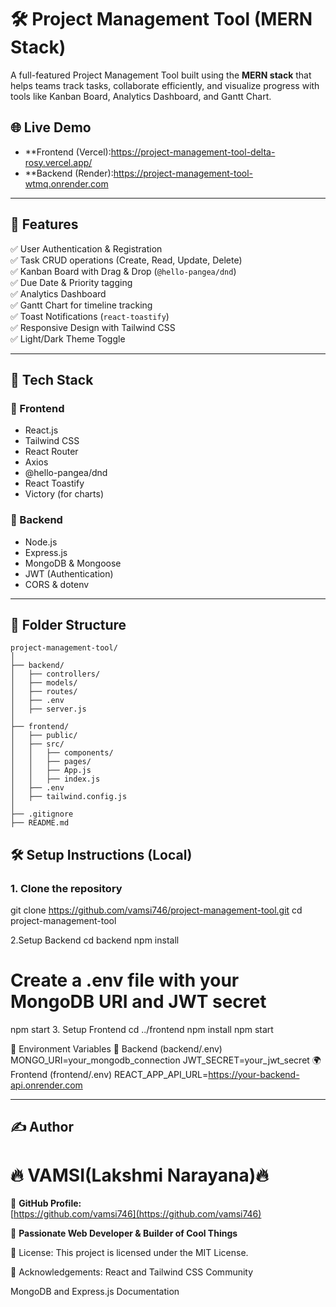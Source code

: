# 🛠️ Project Management Tool (MERN Stack)

A full-featured Project Management Tool built using the **MERN stack** that helps teams track tasks, collaborate efficiently, and visualize progress with tools like Kanban Board, Analytics Dashboard, and Gantt Chart.

## 🌐 Live Demo

- **Frontend (Vercel):https://project-management-tool-delta-rosy.vercel.app/ 
- **Backend (Render):https://project-management-tool-wtmq.onrender.com

---

## 🚀 Features

✅ User Authentication & Registration  
✅ Task CRUD operations (Create, Read, Update, Delete)  
✅ Kanban Board with Drag & Drop (`@hello-pangea/dnd`)  
✅ Due Date & Priority tagging  
✅ Analytics Dashboard  
✅ Gantt Chart for timeline tracking  
✅ Toast Notifications (`react-toastify`)  
✅ Responsive Design with Tailwind CSS  
✅ Light/Dark Theme Toggle  

---

## 🧰 Tech Stack

### 🔹 Frontend
- React.js
- Tailwind CSS
- React Router
- Axios
- @hello-pangea/dnd
- React Toastify
- Victory (for charts)

### 🔹 Backend
- Node.js
- Express.js
- MongoDB & Mongoose
- JWT (Authentication)
- CORS & dotenv

---
## 📁 Folder Structure

```
project-management-tool/
│
├── backend/
│   ├── controllers/
│   ├── models/
│   ├── routes/
│   ├── .env
│   ├── server.js
│
├── frontend/
│   ├── public/
│   ├── src/
│   │   ├── components/
│   │   ├── pages/
│   │   ├── App.js
│   │   ├── index.js
│   ├── .env
│   ├── tailwind.config.js
│
├── .gitignore
├── README.md
```


## 🛠️ Setup Instructions (Local)

### 1. Clone the repository
git clone https://github.com/vamsi746/project-management-tool.git
cd project-management-tool

2.Setup Backend
cd backend
npm install
# Create a .env file with your MongoDB URI and JWT secret
npm start
3. Setup Frontend
cd ../frontend
npm install
npm start

🧪 Environment Variables
🔐 Backend (backend/.env)
MONGO_URI=your_mongodb_connection
JWT_SECRET=your_jwt_secret
🌍 Frontend (frontend/.env)
REACT_APP_API_URL=https://your-backend-api.onrender.com


---

## ✍️ Author

# **🔥 VAMSI(Lakshmi Narayana)🔥**

🔗 **GitHub Profile:**  
[https://github.com/vamsi746](https://github.com/vamsi746)

🚀 **Passionate Web Developer & Builder of Cool Things**


📜 License:
This project is licensed under the MIT License.

🙌 Acknowledgements: 
React and Tailwind CSS Community

MongoDB and Express.js Documentation




